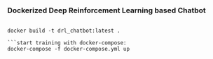 ### Dockerized Deep Reinforcement Learning based Chatbot

```must build *drl_chatbot:latest* image first:

docker build -t drl_chatbot:latest .

```start training with docker-compose:
docker-compose -f docker-compose.yml up


